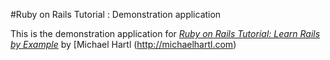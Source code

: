 #Ruby on Rails Tutorial : Demonstration application

This is the demonstration application for [*Ruby on Rails Tutorial: Learn Rails by Example*](http://railstutorial.org) by [Michael Hartl (http://michaelhartl.com)

